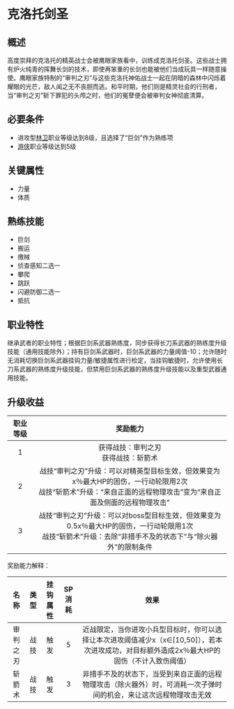 # 克洛托剑圣

## 概述

高度崇拜的克洛托的精英战士会被鹰眼家族看中，训练成克洛托剑圣。这些战士拥有炉火纯青的挥舞长剑的技术，即使再笨重的长剑也能被他们当成玩具一样随意操使。鹰眼家族特制的“审判之刃”与这些克洛托神佑战士一起在阴暗的森林中闪烁着耀眼的光芒，敌人闻之无不丧胆而逃。和平时期，他们则是精灵社会的行刑者，当“审判之刃”斩下罪犯的头颅之时，他们的冤孽便会被审判女神彻底清算。

## 必要条件

* 进攻型<a href="../../elfFamily/forestKeeper" target="_blank">林卫</a>职业等级达到8级，且选择了“巨剑”作为熟练项
* <a href="../../elfFamily/ranger" target="_blank">游侠</a>职业等级达到5级

## 关键属性

* 力量
* 体质

## 熟练技能

* 巨剑
* 搬运
* 缴械 
* 侦查感知二选一
* 攀爬
* 跳跃
* 闪避防御二选一
* 抵抗

## 职业特性

继承武者的职业特性；根据巨剑系武器熟练度，同步获得长刀系武器的熟练度升级技能（通用技能除外）；持有巨剑系武器时，巨剑系武器的力量阈值-10；允许随时无消耗切换巨剑系武器挂钩力量/敏捷属性进行检定，当挂钩敏捷时，允许使用长刀系武器的熟练度升级技能，但禁用巨剑系武器的熟练度升级技能以及重型武器通用技能。

## 升级收益

职业等级|奖励能力
:--:|:--:
1|获得战技：审判之刃<br>获得战技：斩箭术
2|战技“审判之刃”升级：可以对精英型目标生效，但效果变为x％最大HP的固伤，一行动轮限用2次<br>战技“斩箭术”升级：“来自正面的远程物理攻击”变为“来自正面及侧面的远程物理攻击”
3|战技“审判之刃”升级：可以对boss型目标生效，但效果变为0.5x％最大HP的固伤，一行动轮限用1次<br>战技“斩箭术”升级：去除“非措手不及的状态下”与“除火器外”的限制条件

奖励能力解释：

名称|类型|挂钩属性|SP消耗|效果
:--:|:--:|:--:|:--:|:--:
审判之刃|战技|触发|5|近战限定，当你进攻小兵型目标时，你可以选择让本次进攻阈值减少x（x∈[10,50]），若本次进攻成功，对目标额外造成2x％最大HP的固伤（不计入致伤阈值）
斩箭术|战技|触发|3|非措手不及的状态下，当受到来自正面的远程物理攻击（除火器外）时，可消耗一次子弹时间的机会，来让这次远程物理攻击无效